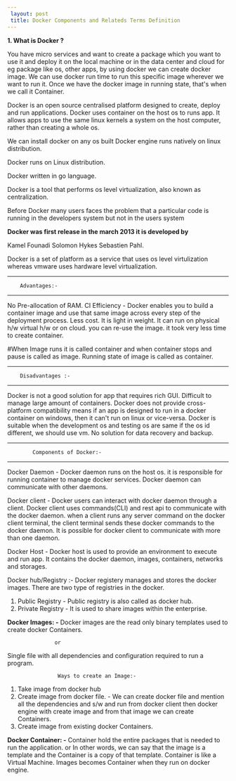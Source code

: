 ```yaml
---
 layout: post
 title: Docker Components and Relateds Terms Definition
---
```


**1. What is Docker ?**

You have micro services and want to create a package which you want to use it and deploy it on the local 
machine or in the data center and cloud for eg package like os, 
other apps, by using docker we can create docker image. We can use docker run time to run this specific 
image wherever we want to run it. Once we have the docker image 
in running state, that's when we call it Container.

Docker is an open source centralised platform designed to create, deploy and run applications.
Docker uses container on the host os to runs app. It allows apps to use the same linux kernels a system on the
host computer, rather than creating a whole os.

We can install docker on any os built Docker engine runs natively on linux distribution.

Docker runs on Linux distribution.

Docker written in go language.

Docker is a tool that performs os level virtualization, also known as centralization.

Before Docker many users faces the problem that a particular code is running in the developers system but not in
the users system

**Docker was first release in the march 2013 it is developed by**

Kamel Founadi
Solomon Hykes
Sebastien Pahl.

Docker is a set of platform as a service that uses os level virtulization whereas vmware uses hardware level virtualization.



********************************************************
		Advantages:-
********************************************************

No  Pre-allocation of RAM.
CI Efficiency - Docker enables you to build a container image and use that same image across every step of the deployment
process.
Less cost.
It is light in weight.
It can run on physical h/w virtual h/w or on cloud.
you can re-use the image.
it took very less time to create container. 

#When Image runs it is called container and when container stops and pause is called as image.
Running state of image is called as container.


********************************************************
		Disadvantages :-
********************************************************


Docker is not a good solution for app that requires rich GUI.
Difficult to manage large amount of containers.
Docker does not provide cross-platform compatibility means if an app is designed to run in a docker container on windows, 
then it can't run on linux or vice-versa.
Docker is suitable when the development os and testing os are same if the os id different, we should use vm.
No solution for data recovery and backup.



***************************************************************
			Components of Docker:-
***************************************************************
Docker Daemon  - Docker daemon runs on the host os. 
it is responsible for running container to manage docker services.
Docker daemon can communicate with other daemons.

Docker client - Docker users can interact with docker daemon through a client.
Docker client uses commands(CLI) and rest api to communicate with the docker daemon.
when a client runs any server command on the docker client terminal, the client terminal sends these docker commands to 
the docker daemon.
It is possible for docker client to communicate with more than one daemon.

Docker Host - Docker host is used to provide an environment to execute and run app.
It contains the docker daemon, images, containers, networks and storages.

Docker hub/Registry :- Docker registery manages and stores the docker images.
There are two type of registries in the docker.
1. Public Registry - Public registry is also called as docker hub.
2. Private Registry - It is used to share images within the enterprise.


**Docker Images: -**
Docker images are the read only binary templates used to create docker Containers.

                   or

Single file with all dependencies and configuration required to run a program.

                    Ways to create an Image:-

1. Take image from docker hub
2. Create image from docker file.   - We can create docker file and mention all the dependencies and s/w and run from
docker client then docker engine with create image
and from that image we can create Containers.
3. Create image from existing docker Containers.


**Docker Container: -**
Container hold the entire packages that is needed to run the application.
                                or
In other words, we can say that the image is a template and the Container is a copy of that template.
Container is like a Virtual Machine.
Images becomes Container when they run on docker engine.
